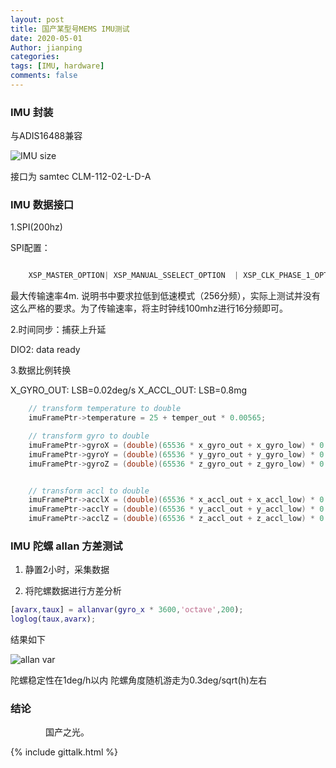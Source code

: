 ```yaml
---
layout: post
title: 国产某型号MEMS IMU测试
date: 2020-05-01
Author: jianping
categories: 
tags: [IMU, hardware]
comments: false
---
```


### IMU 封装

与ADIS16488兼容

![IMU size](https://pic.downk.cc/item/5ecb3a3ec2a9a83be5ebf5b4.jpg)

接口为 samtec CLM-112-02-L-D-A

### IMU 数据接口

1.SPI(200hz)

SPI配置：
```CPP

 	XSP_MASTER_OPTION| XSP_MANUAL_SSELECT_OPTION  | XSP_CLK_PHASE_1_OPTION | XSP_CLK_ACTIVE_LOW_OPTION

```
最大传输速率4m. 说明书中要求拉低到低速模式（256分频），实际上测试并没有这么严格的要求。为了传输速率，将主时钟线100mhz进行16分频即可。

2.时间同步：捕获上升延

DIO2: data ready


3.数据比例转换

X_GYRO_OUT: LSB=0.02deg/s
X_ACCL_OUT: LSB=0.8mg


```cpp
	// transform temperature to double
	imuFramePtr->temperature = 25 + temper_out * 0.00565;

	// transform gyro to double
	imuFramePtr->gyroX = (double)(65536 * x_gyro_out + x_gyro_low) * 0.0000152587890625 * 0.02;
	imuFramePtr->gyroY = (double)(65536 * y_gyro_out + y_gyro_low) * 0.0000152587890625 * 0.02;
	imuFramePtr->gyroZ = (double)(65536 * z_gyro_out + z_gyro_low) * 0.0000152587890625 * 0.02;


	// transform accl to double
	imuFramePtr->acclX = (double)(65536 * x_accl_out + x_accl_low) * 0.0000152587890625 * 0.8 * 0.001 * 9.80147;
	imuFramePtr->acclY = (double)(65536 * y_accl_out + y_accl_low) * 0.0000152587890625 * 0.8 * 0.001 * 9.80147;
	imuFramePtr->acclZ = (double)(65536 * z_accl_out + z_accl_low) * 0.0000152587890625 * 0.8 * 0.001 * 9.80147;

```




### IMU 陀螺 allan 方差测试

1. 静置2小时，采集数据

2. 将陀螺数据进行方差分析
```matlab
[avarx,taux] = allanvar(gyro_x * 3600,'octave',200);
loglog(taux,avarx);
```

结果如下


![allan var](https://pic.downk.cc/item/5ecb2ec8c2a9a83be5da6e0f.png)


陀螺稳定性在1deg/h以内
陀螺角度随机游走为0.3deg/sqrt(h)左右

### 结论

　　　　国产之光。



{% include gittalk.html %} 
